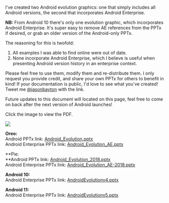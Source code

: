 <!---
title: "Android version evolution graphics"
date: "2017-10-04"
--->

I've created two Android evolution graphics: one that simply includes all Android versions, the second that incorporates Android Enterprise.

**NB:** From Android 10 there's only one evolution graphic, which incorporates Android Enterprise. It's super easy to remove AE references from the PPTx if desired, or grab an older version of the Android-only PPTx.

The reasoning for this is twofold:

1. All examples I was able to find online were out of date.
2. None incorporate Android Enterprise, which I believe is useful when presenting Android version history in an enterprise context.

Please feel free to use them, modify them and re-distribute them. I only request you provide credit, and share your own PPTx for others to benefit in kind! If your documentation is public, I'd love to see what you've created! Tweet me [@jasonbayton](https://twitter.com/jasonbayton) with the link.

Future updates to this document will located on this page, feel free to come on back after the next version of Android launches!

Click the image to view the PDF.

[![](/wp-content/uploads/2020/11/Android-Evolution-v5.jpg)](/download/doc/ae-general/AndroidEvolutionv5.pdf)

**Oreo:**  
Android PPTx link: [Android\_Evolution.pptx](/download/doc/ae-general/Android_Evolution.pptx)  
Android Enterprise PPTx link: [Android\_Evolution\_AE.pptx](/download/doc/ae-general/Android_Evolution_AE.pptx)

**Pie:  
**Android PPTx link: [Android\_Evolution\_2018.pptx](/download/doc/ae-general/Android_Evolution_2018.pptx)  
Android Enterprise PPTx link: [Android\_Evolution\_AE-2018.pptx](/download/doc/ae-general/Android_Evolution_AE-2018.pptx)

**Android 10:**  
Android Enterprise PPTx link: [AndroidEvolutionv4.pptx](/download/doc/ae-general/AndroidEvolutionv4.pptx)

**Android 11:**  
Android Enterprise PPTx link: [AndroidEvolutionv5.pptx](/download/doc/ae-general/AndroidEvolutionv5.pptx)

